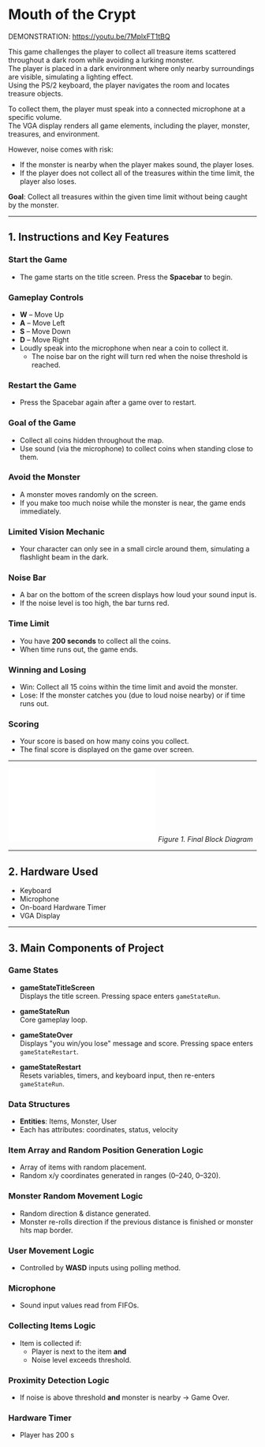 # Mouth of the Crypt

DEMONSTRATION: https://youtu.be/7MplxFT1tBQ

This game challenges the player to collect all treasure items scattered throughout a dark room while avoiding a lurking monster.  
The player is placed in a dark environment where only nearby surroundings are visible, simulating a lighting effect.  
Using the PS/2 keyboard, the player navigates the room and locates treasure objects.  

To collect them, the player must speak into a connected microphone at a specific volume.  
The VGA display renders all game elements, including the player, monster, treasures, and environment.  

However, noise comes with risk:  
- If the monster is nearby when the player makes sound, the player loses.  
- If the player does not collect all of the treasures within the time limit, the player also loses.  

**Goal**: Collect all treasures within the given time limit without being caught by the monster.

---

## 1. Instructions and Key Features

### Start the Game
- The game starts on the title screen. Press the **Spacebar** to begin.

### Gameplay Controls
- **W** – Move Up  
- **A** – Move Left  
- **S** – Move Down  
- **D** – Move Right  
- Loudly speak into the microphone when near a coin to collect it.  
  - The noise bar on the right will turn red when the noise threshold is reached.

### Restart the Game
- Press the Spacebar again after a game over to restart.

### Goal of the Game
- Collect all coins hidden throughout the map.
- Use sound (via the microphone) to collect coins when standing close to them.

### Avoid the Monster
- A monster moves randomly on the screen.
- If you make too much noise while the monster is near, the game ends immediately.

### Limited Vision Mechanic
- Your character can only see in a small circle around them, simulating a flashlight beam in the dark.

### Noise Bar
- A bar on the bottom of the screen displays how loud your sound input is.
- If the noise level is too high, the bar turns red.

### Time Limit
- You have **200 seconds** to collect all the coins.
- When time runs out, the game ends.

### Winning and Losing
- Win: Collect all 15 coins within the time limit and avoid the monster.
- Lose: If the monster catches you (due to loud noise nearby) or if time runs out.

### Scoring
- Your score is based on how many coins you collect.
- The final score is displayed on the game over screen.

---

![Final Block Diagram](blockdiagram.pdf)
*Figure 1. Final Block Diagram*

---

## 2. Hardware Used
- Keyboard  
- Microphone  
- On-board Hardware Timer  
- VGA Display  

---

## 3. Main Components of Project

### Game States
- **gameStateTitleScreen**  
  Displays the title screen. Pressing space enters `gameStateRun`.  

- **gameStateRun**  
  Core gameplay loop.  

- **gameStateOver**  
  Displays "you win/you lose" message and score. Pressing space enters `gameStateRestart`.  

- **gameStateRestart**  
  Resets variables, timers, and keyboard input, then re-enters `gameStateRun`.  

### Data Structures
- **Entities**: Items, Monster, User  
- Each has attributes: coordinates, status, velocity  

### Item Array and Random Position Generation Logic
- Array of items with random placement.
- Random x/y coordinates generated in ranges (0–240, 0–320).

### Monster Random Movement Logic
- Random direction & distance generated.
- Monster re-rolls direction if the previous distance is finished or monster hits map border.

### User Movement Logic
- Controlled by **WASD** inputs using polling method.

### Microphone
- Sound input values read from FIFOs.

### Collecting Items Logic
- Item is collected if:
  - Player is next to the item **and**
  - Noise level exceeds threshold.

### Proximity Detection Logic
- If noise is above threshold **and** monster is nearby → Game Over.

### Hardware Timer
- Player has 200 s



